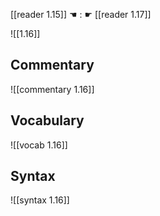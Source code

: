 [[reader 1.15]] ☚ : ☛ [[reader 1.17]]


![[1.16]]

## Commentary

![[commentary 1.16]]

## Vocabulary

![[vocab 1.16]]

## Syntax

![[syntax 1.16]]

